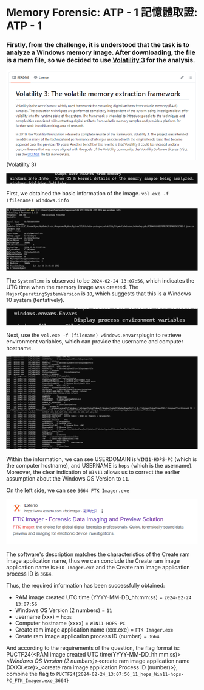 # Memory Forensic: ATP - 1 記憶體取證: ATP - 1

### Firstly, from the challenge, it is understood that the task is to analyze a Windows memory image. After downloading, the file is a mem file, so we decided to use [Volatility 3](https://github.com/volatilityfoundation/volatility3 "Title") for the analysis.

​![image](assets/1.png)(Volatility 3)

​![image](assets/2.png)​

First, we obtained the basic information of the image. `vol.exe -f (filename) windows.info`​

​![image](assets/3.png)​

The `SystemTime` is observed to be `2024-02-24 13:07:56`, which indicates the UTC time when the memory image was created. The `MajorOperatingSystemVersion` is `10`, which suggests that this is a Windows 10 system (tentatively).

​![image](assets/4.png)​

Next, use the `vol.exe -f (filename) windows.envars`​ plugin to retrieve environment variables, which can provide the username and computer hostname.

​![image](assets/5.png)​

Within the information, we can see USERDOMAIN​ is `WIN11-HOPS-PC`​ (which is the computer hostname), and USERNAME​ is `hops`​ (which is the username). Moreover, the clear indication of `WIN11`​ allows us to correct the earlier assumption about the Windows OS Version to `11`.

On the left side, we can see `3664 FTK Imager.exe`

​![image](assets/6.png)​

The software's description matches the characteristics of the Create ram image application name, thus we can conclude the Create ram image application name is `FTK Imager.exe` and the Create ram image application process ID is `3664`.

Thus, the required information has been successfully obtained:

* RAM image created UTC time (YYYY-MM-DD_hh:mm:ss) = `2024-02-24 13:07:56`
* Windows OS Version (2 numbers) = `11`
* username (xxx) = `hops`
* Computer hostname (xxxx) = `WIN11-HOPS-PC`
* Create ram image application name (xxx.exe) = `FTK Imager.exe`
* Create ram image application process ID (number) = `3664`

And according to the requirements of the question, the flag format is: PUCTF24{<RAM image created UTC time(YYYY-MM-DD_hh:mm:ss)>_<Windows OS Version (2 numbers)>_<username>_<computer hostname>_<create ram image application name (XXXX.exe)>_<create ram image application Process ID (number)>}, combine the flag to `PUCTF24{2024-02-24_13:07:56_11_hops_Win11-hops-PC_FTK_Imager.exe_3664}`​

‍
